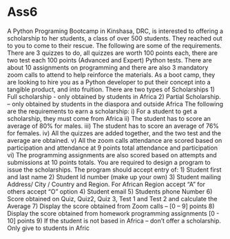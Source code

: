 # Ass6
A Python Programing Bootcamp in Kinshasa, DRC, is interested to offering a scholarship to her  students, a class of over 500 students. They reached out to you to come to their rescue. The following are some of the requirements. There are 3 quizzes to do, all quizzes are worth  100 points each, there are two test each 100 points (Advanced and Expert) Python tests. There  are about 10 assignments on programming and there are also 3 mandatory zoom calls to attend  to help reinforce the materials. As a boot camp, they are looking to hire you as a Python developer to put their concept into a  tangible product, and into fruition. There are two types of Scholarships  1) Full scholarship - only obtained by students in Africa 2) Partial Scholarship. – only obtained by students in the diaspora and outside Africa The following are the requirements to earn a scholarship: i) For a student to get a scholarship, they must come from Africa ii) The student has to score an average of 80% for males. iii) The student has to score an average of 76% for females. iv) All the quizzes are added together, and the two test and the average are obtained. v) All the zoom calls attendance are scored based on participation and attendance at 9 points total attendance and participation vi) The programming assignments are also scored based on attempts and submissions  at 10 points totals. You are required to design a program to issue the scholarships. The program should accept  entry of: 1) Student first and last name 2) Student Id number (make up your own) 3) Student mailing Address/ City / Country and Region. For African Region accept “A” for  others accept “O” option 4) Student email 5) Students phone Number 6) Score obtained on Quiz, Quiz2, Quiz 3, Test 1 and Test 2 and calculate the Average 7) Display the score obtained from Zoom calls – [0 – 9] points 8) Display the score obtained from homework programming assignments [0 - 10] points 9) If the student is not based in Africa – don’t offer a scholarship. Only give to students in  Afric

